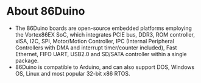 ﻿# About 86Duino
* The 86Duino boards are open-source embedded platforms employing the Vortex86EX SoC, which integrates PCIE bus, DDR3, ROM controller, xISA, I2C, SPI, Motor/Motion Controller, IPC (Internal Peripheral Controllers with DMA and interrupt timer/counter included), Fast Ethernet, FIFO UART, USB2.0 and SD/SATA controller within a single package.
* 86Duino is compatible to Arduino, and can also support DOS, Windows OS, Linux and most popular 32-bit x86 RTOS.
